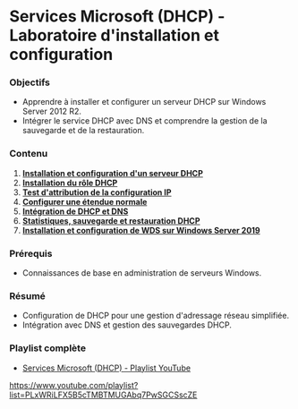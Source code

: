 # Services Microsoft (DHCP) - Laboratoire d'installation et configuration

### Objectifs
- Apprendre à installer et configurer un serveur DHCP sur Windows Server 2012 R2.
- Intégrer le service DHCP avec DNS et comprendre la gestion de la sauvegarde et de la restauration.

### Contenu
1. **[Installation et configuration d'un serveur DHCP](https://www.youtube.com/watch?v=HIwYCzXuqIQ&list=PLxWRiLFX5B5cTMBTMUGAbq7PwSGCSscZE&index=2&ab_channel=KhalidBouriche)**
2. **[Installation du rôle DHCP](https://www.youtube.com/watch?v=KOO8bTDJJLQ&list=PLxWRiLFX5B5cTMBTMUGAbq7PwSGCSscZE&index=3&ab_channel=KhalidBouriche)**
3. **[Test d'attribution de la configuration IP](https://www.youtube.com/watch?v=6J9GFpkcNyM&list=PLxWRiLFX5B5cTMBTMUGAbq7PwSGCSscZE&index=4&ab_channel=KhalidBouriche)**
4. **[Configurer une étendue normale](https://www.youtube.com/watch?v=2I0qyVzOCOA&list=PLxWRiLFX5B5cTMBTMUGAbq7PwSGCSscZE&index=5&ab_channel=KhalidBouriche)**
5. **[Intégration de DHCP et DNS](https://www.youtube.com/watch?v=CVTCQOXwTLc&list=PLxWRiLFX5B5cTMBTMUGAbq7PwSGCSscZE&index=6&ab_channel=KhalidBouriche)**
6. **[Statistiques, sauvegarde et restauration DHCP](https://www.youtube.com/watch?v=ZGB0VqWc8lg&list=PLxWRiLFX5B5cTMBTMUGAbq7PwSGCSscZE&index=7&ab_channel=KhalidBouriche)**
7. **[Installation et configuration de WDS sur Windows Server 2019](https://www.youtube.com/watch?v=oUwJ9Y-kVTI&list=PLxWRiLFX5B5cTMBTMUGAbq7PwSGCSscZE&index=7&pp=iAQB)**

### Prérequis
- Connaissances de base en administration de serveurs Windows.

### Résumé
- Configuration de DHCP pour une gestion d'adressage réseau simplifiée.
- Intégration avec DNS et gestion des sauvegardes DHCP.

### Playlist complète
- [Services Microsoft (DHCP) - Playlist YouTube](https://www.youtube.com/playlist?list=PLxWRiLFX5B5cTMBTMUGAbq7PwSGCSscZE)

https://www.youtube.com/playlist?list=PLxWRiLFX5B5cTMBTMUGAbq7PwSGCSscZE
